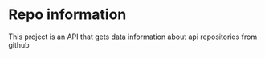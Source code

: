 # Repo information

This project is an API that gets data information about api repositories from github

